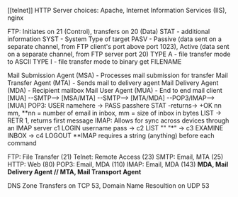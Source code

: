 [[telnet]]
HTTP Server choices: Apache, Internet Information Services (IIS), nginx

FTP: Initiates on 21 (Control), transfers on 20 (Data)
STAT - additional information
SYST - System Type of target
PASV - Passive (data sent on a separate channel, from FTP client's port above port 1023), Active (data sent on a separate channel, from FTP server port 20)
TYPE A - file transfer mode to ASCII
TYPE I - file transfer mode to binary
get FILENAME

Mail Submission Agent (MSA) - Processes mail submission for transfer
Mail Transfer Agent (MTA) - Sends mail to delivery agent
Mail Delivery Agent (MDA) - Recipient mailbox
Mail User Agent (MUA) - End to end mail client
[MUA] --SMTP--> [MSA/MTA] --SMTP--> [MTA/MDA] --POP3/IMAP--> [MUA]
POP3: 
USER namehere -> PASS passhere
STAT -returns-> +OK nn mm, **nn = number of email in inbox, mm = size of inbox in bytes
LIST -> RETR 1, returns first message
IMAP:
Allows for sync across devices through an IMAP server
c1 LOGIN username pass -> c2 LIST "" "*" -> c3 EXAMINE INBOX -> c4 LOGOUT  **IMAP requires a string (anything) before each command

FTP: File Transfer (21)
Telnet: Remote Access (23)
SMTP: Email, MTA (25)
HTTP: Web (80)
POP3: Email, MDA (110)
IMAP: Email, MDA (143)
**MDA, Mail Delivery Agent // MTA, Mail Transport Agent**

DNS Zone Transfers on TCP 53, Domain Name Resoultion on UDP 53
